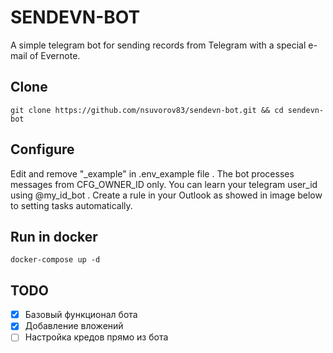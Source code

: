 # SENDEVN-BOT
A simple telegram bot for sending records from Telegram with a special e-mail of Evernote.

## Clone
```
git clone https://github.com/nsuvorov83/sendevn-bot.git && cd sendevn-bot
```

## Configure
Edit and remove "_example" in .env_example file . The bot processes messages from CFG_OWNER_ID only. You can learn your telegram user_id using @my_id_bot .
Create a rule in your Outlook as showed in image below to setting tasks automatically.

## Run in docker
```
docker-compose up -d
```

## TODO
- [X] Базовый функционал бота
- [X] Добавление вложений
- [ ] Настройка кредов прямо из бота
